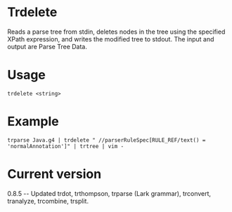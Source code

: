 # Trdelete

Reads a parse tree from stdin, deletes nodes in the tree using
the specified XPath expression, and writes the modified tree
to stdout. The input and output are Parse Tree Data.

# Usage

    trdelete <string>

# Example

    trparse Java.g4 | trdelete " //parserRuleSpec[RULE_REF/text() = 'normalAnnotation']" | trtree | vim -

# Current version

0.8.5 -- Updated trdot, trthompson, trparse (Lark grammar), trconvert, tranalyze, trcombine, trsplit.
